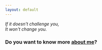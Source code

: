 ```yaml
---
layout: default
---
```

>
_If it doesn't challenge you,  
It won't change you._
>

### Do you want to know more [about me](about)?
